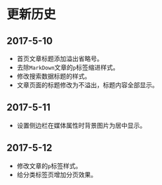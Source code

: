 # 更新历史

## 2017-5-10
* 首页文章标题添加溢出省略号。
* 去除`MarkDown`文章的`p`标签缩进样式。
* 修改搜索数据标题的样式。
* 文章页面的标题修改为不溢出，标题内容全部显示。

## 2017-5-11
* 设置侧边栏在媒体属性时背景图片为居中显示。

## 2017-5-12
* 修改文章的`p`标签样式。
* 给分类标签页增加分页效果。
